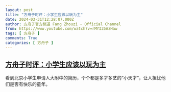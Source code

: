 ```yaml
---
layout: post
title: "方舟子时评：小学生应该以玩为主"
date: 2024-03-31T12:28:07.000Z
author: 方舟子官方频道 Fang Zhouzi - Official Channel
from: https://www.youtube.com/watch?v=rMYI35AzHaw
tags: [ 方舟子 ]
comments: True
categories: [ 方舟子 ]
---
```

<!--1711888087000-->
[方舟子时评：小学生应该以玩为主](https://www.youtube.com/watch?v=rMYI35AzHaw)
------

<div>
看到北京小学生申请人大附中的简历，个个都是多才多艺的“小天才”，让人担忧他们是否有快乐的童年。
</div>
